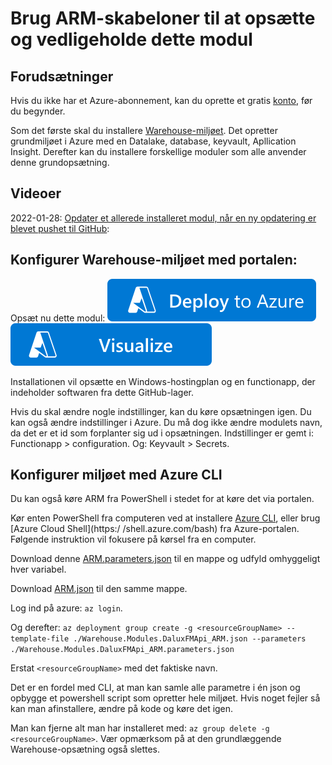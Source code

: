 # Brug ARM-skabeloner til at opsætte og vedligeholde dette modul

## Forudsætninger

Hvis du ikke har et Azure-abonnement, kan du oprette et gratis [konto](https://azure.microsoft.com/free/?ref=microsoft.com&utm_source=microsoft.com&utm_medium=docs&utm_campaign=visualstudio), før du begynder.

Som det første skal du installere [Warehouse-miljøet](https://github.com/Bygdrift/Warehouse/tree/master/Deploy). Det opretter grundmiljøet i Azure med en Datalake, database, keyvault, Apllication Insight. Derefter kan du installere forskellige moduler som alle anvender denne grundopsætning.

## Videoer

<!-- 2022-01-28: [Opsæt eksempel-modulet](https://www.youtube.com/watch?v=itwd2XdHIkM): -->

2022-01-28: [Opdater et allerede installeret modul, når en ny opdatering er blevet pushet til GitHub](https://www.youtube.com/watch?v=XywfV_n-320):

## Konfigurer Warehouse-miljøet med portalen:
Opsæt nu dette modul:
[![Deploy til Azure](https://raw.githubusercontent.com/Bygdrift/Warehouse/master/Docs/Images/deploytoazureButton.svg)](https://portal.azure.com/#create/Microsoft.Template/uri/https%3A%2F%2Fraw.githubusercontent.com%2FBygdrift%2FWarehouse.Modules.DaluxFMAPI%2Fmaster%2FDeploy%2FWarehouse.Modules.DaluxFMApi_ARM.json)
[![Visualize](https://raw.githubusercontent.com/Bygdrift/Warehouse/master/Docs/Images/visualizebutton.svg)](http://armviz.io/#/?load=https%3A%2F%2Fraw.githubusercontent.com%2FBygdrift%2FWarehouse.Modules.DaluxFMApi%2Fmaster%2FDeploy%2FWarehouse.Modules.DaluxFMApi_ARM.json)

Installationen vil opsætte en Windows-hostingplan og en functionapp, der indeholder softwaren fra dette GitHub-lager.

Hvis du skal ændre nogle indstillinger, kan du køre opsætningen igen. Du kan også ændre indstillinger i Azure. Du må dog ikke ændre modulets navn, da det er et id som forplanter sig ud i opsætningen. Indstillinger er gemt i: Functionapp > configuration. Og: Keyvault > Secrets.

## Konfigurer miljøet med Azure CLI

Du kan også køre ARM fra PowerShell i stedet for at køre det via portalen.

Kør enten PowerShell fra computeren ved at installere [Azure CLI](https://docs.microsoft.com/en-us/cli/azure/install-azure-cli), eller brug [Azure Cloud Shell](https:/ /shell.azure.com/bash) fra Azure-portalen. Følgende instruktion vil fokusere på kørsel fra en computer.

Download denne [ARM.parameters.json](https://raw.githubusercontent.com/Bygdrift/Warehouse.Modules.DaluxFMApi/master/Deploy/Warehouse.Modules.DaluxFMApi_ARM.parameters.json) til en mappe og udfyld omhyggeligt hver variabel.

Download [ARM.json](https://raw.githubusercontent.com/Bygdrift/Warehouse.Modules.DaluxFMApi/master/Deploy/Warehouse.Modules.DaluxFMApi_ARM.json) til den samme mappe.

Log ind på azure: `az login`.

Og derefter: `az deployment group create -g <resourceGroupName> --template-file ./Warehouse.Modules.DaluxFMApi_ARM.json --parameters ./Warehouse.Modules.DaluxFMApi_ARM.parameters.json`

Erstat `<resourceGroupName>` med det faktiske navn.

Det er en fordel med CLI, at man kan samle alle parametre i én json og opbygge et powershell script som opretter hele miljøet. Hvis noget fejler så kan man afinstallere, ændre på kode og køre det igen.

Man kan fjerne alt man har installeret med: `az group delete -g <resourceGroupName>`. Vær opmærksom på at den grundlæggende Warehouse-opsætning også slettes.